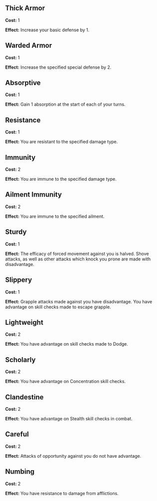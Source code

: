 ## Thick Armor
**Cost:** 1

**Effect:** Increase your basic defense by 1.

## Warded Armor
**Cost:** 1

**Effect:** Increase the specified special defense by 2.

## Absorptive
**Cost:** 1

**Effect:** Gain 1 absorption at the start of each of your turns.

## Resistance
**Cost:** 1

**Effect:** You are resistant to the specified damage type.

## Immunity
**Cost:** 2

**Effect:** You are immune to the specified damage type.

## Ailment Immunity
**Cost:** 2

**Effect:** You are immune to the specified ailment.

## Sturdy
**Cost:** 1

**Effect:** The efficacy of forced movement against you is halved. Shove attacks, as well as other attacks which knock you prone are made with disadvantage.

## Slippery
**Cost:** 1

**Effect:** Grapple attacks made against you have disadvantage. You have advantage on skill checks made to escape grapple.

## Lightweight
**Cost:** 2

**Effect:** You have advantage on skill checks made to Dodge.

## Scholarly
**Cost:** 2

**Effect:** You have advantage on Concentration skill checks.

## Clandestine
**Cost:** 2

**Effect:** You have advantage on Stealth skill checks in combat.

## Careful
**Cost:** 2

**Effect:** Attacks of opportunity against you do not have advantage.

## Numbing
**Cost:** 2

**Effect:** You have resistance to damage from afflictions.

